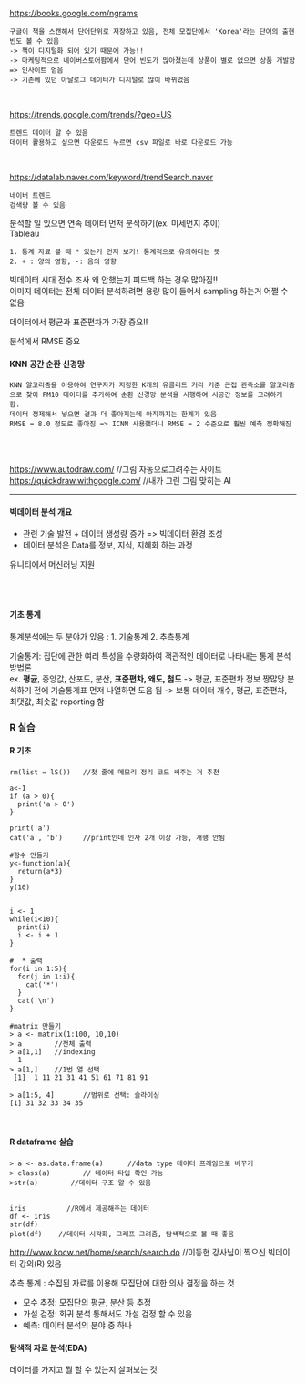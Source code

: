 https://books.google.com/ngrams  
```
구글이 책을 스캔해서 단어단위로 저장하고 있음, 전체 모집단에서 'Korea'라는 단어의 출현 빈도 볼 수 있음  
-> 책이 디지털화 되어 있기 때문에 가능!!  
-> 마케팅적으로 네이버스토어팜에서 단어 빈도가 많아졌는데 상품이 별로 없으면 상품 개발함 => 인사이트 얻음  
-> 기존에 있던 아날로그 데이터가 디지털로 많이 바뀌었음  
```
<br>

https://trends.google.com/trends/?geo=US  
```
트렌드 데이터 알 수 있음  
데이터 활용하고 싶으면 다운로드 누르면 csv 파일로 바로 다운로드 가능  
```
<br>

https://datalab.naver.com/keyword/trendSearch.naver  
```
네이버 트렌드   
검색량 볼 수 있음     
```

분석할 일 있으면 연속 데이터 먼저 분석하기(ex. 미세먼지 추이)   
Tableau  

```
1. 통계 자료 볼 때 * 있는거 먼저 보기! 통계적으로 유의하다는 뜻  
2. + : 양의 영향, -: 음의 영향    
```

빅데이터 시대 전수 조사 왜 안했는지 피드백 하는 경우 많아짐!!  
이미지 데이터는 전체 데이터 분석하려면 용량 많이 들어서 sampling 하는거 어쩔 수 없음  

데이터에서 평균과 표준편차가 가장 중요!!   

분석에서 RMSE 중요  

#### KNN 공간 순환 신경망  
```
KNN 알고리즘을 이용하여 연구자가 지정한 K개의 유클리드 거리 기준 근접 관측소를 알고리즘으로 찾아 PM10 데이터를 추가하여 순환 신경망 분석을 시행하여 시공간 정보를 고려하게 함.  
데이터 정제해서 넣으면 결과 더 좋아지는데 아직까지는 한계가 있음   
RMSE = 8.0 정도로 좋아짐 => ICNN 사용했더니 RMSE = 2 수준으로 훨씬 예측 정확해짐   
```
<br>
<br>

https://www.autodraw.com/       //그림 자동으로그려주는 사이트  
https://quickdraw.withgoogle.com/      //내가 그린 그림 맞히는 AI  

---


#### 빅데이터 분석 개요
- 관련 기술 발전 + 데이터 생성량 증가 => 빅데이터 환경 조성   
- 데이터 분석은 Data를 정보, 지식, 지혜화 하는 과정

유니티에서 머신러닝 지원

<br>
<br>

#### 기초 통계
통계분석에는 두 분야가 있음 : 1. 기술통계 2. 추측통계   
   
기술통계: 집단에 관한 여러 특성을 수량화하여 객관적인 데이터로 나타내는 통계 분석 방법론  
  ex. **평균**, 중앙값, 산포도, 분산, **표준편차, 왜도, 첨도** -> 평균, 표준편차 정보 짱많당
  분석하기 전에 기술통계표 먼저 나열하면 도움 됨 -> 보통 데이터 개수, 평균, 표준편차, 최댓값, 최솟값 reporting 함  
  

### R 실습
#### R 기초
```
rm(list = lS())   //첫 줄에 메모리 정리 코드 써주는 거 추천

a<-1
if (a > 0){
  print('a > 0')
}

print('a')
cat('a', 'b')     //print인데 인자 2개 이상 가능, 개행 안됨  

#함수 만들기
y<-function(a){
  return(a*3)
}
y(10)


i <- 1
while(i<10){
  print(i)
  i <- i + 1
}

#  * 출력
for(i in 1:5){
  for(j in 1:i){
    cat('*')
  }
  cat('\n')
}

#matrix 만들기
> a <- matrix(1:100, 10,10)
> a        //전체 출력
> a[1,1]   //indexing
  1
> a[1,]    //1번 열 선택
 [1]  1 11 21 31 41 51 61 71 81 91

> a[1:5, 4]       //범위로 선택: 슬라이싱
[1] 31 32 33 34 35 
```
<br>

#### R dataframe 실습
```
> a <- as.data.frame(a)      //data type 데이터 프레임으로 바꾸기
> class(a)        // 데이터 타입 확인 가능
>str(a)        //데이터 구조 알 수 있음


iris          //R에서 제공해주는 데이터
df <- iris
str(df)     
plot(df)    //데이터 시각화, 그래프 그려줌, 탐색적으로 볼 때 좋음

```

http://www.kocw.net/home/search/search.do     //이동현 강사님이 찍으신 빅데이터 강의(R) 있음
  
    
추측 통계 : 수집된 자료를 이용해 모집단에 대한 의사 결정을 하는 것  
   - 모수 추정: 모집단의 평균, 분산 등 추정
   - 가설 검정: 회귀 분석 통해서도 가설 검정 할 수 있음  
   - 예측: 데이터 분석의 분야 중 하나  
  
#### 탐색적 자료 분석(EDA)
데이터를 가지고 뭘 할 수 있는지 살펴보는 것    

<br>



